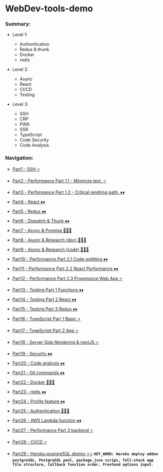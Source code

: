 # WebDev-tools-demo

### Summary:

- Level 1:
    - Authentication
    - Redux & thunk
    - Docker
    - redis

- Level 2:
    - Async
    - React
    - CI/CD
    - Testing

- Level 3:
    - SSH
    - CRP
    - PWA
    - SSR
    - TypeScript
    - Code Security
    - Code Analysis

### Navigation:

- [Part1 - SSH :star:](https://github.com/DonghaoWu/WebDev-tools-demo/blob/master/SSH/SSH-Readme.md) 

- [Part2 - Performance Part 1.1 - Minimize text. :star:](https://github.com/DonghaoWu/WebDev-tools-demo/blob/master/Performance-Part1/PP1.1-Readme.md) 

- [Part3 - Performance Part 1.2 - Critical rendring path. :diamonds::diamonds:](https://github.com/DonghaoWu/WebDev-tools-demo/blob/master/Performance-Part1/PP1.2-Readme.md) 

- [Part4 - React :diamonds::diamonds:](https://github.com/DonghaoWu/WebDev-tools-demo/blob/master/React%2BRedux%2Bwebpack/React-Readme.md) 

- [Part5 - Redux :diamonds::diamonds:](https://github.com/DonghaoWu/WebDev-tools-demo/blob/master/React%2BRedux%2Bwebpack/Redux-Readme.md) 

- [Part6 - Dispatch & Thunk :diamonds::diamonds:](https://github.com/DonghaoWu/WebDev-tools-demo/blob/master/React%2BRedux%2Bwebpack/Dispatch-Thunk.md) 

- [Part7 - Async & Promise :gem::gem::gem:](https://github.com/DonghaoWu/WebDev-tools-demo/blob/master/Async/Async-Promise.md) 
- [Part8 - Async & Research (doc) :gem::gem::gem:](https://github.com/DonghaoWu/WebDev-tools-demo/blob/master/Async/Async-Research(doc).md) 

- [Part9 - Async & Research (code) :gem::gem::gem:](https://github.com/DonghaoWu/WebDev-tools-demo/blob/master/Async/Async-Research(code).md) 

- [Part10 - Performance Part 2.1 Code-splitting :diamonds::diamonds:](https://github.com/DonghaoWu/WebDev-tools-demo/blob/master/Performance-Part2/Code-splitting.md) 

- [Part11 - Performance Part 2.2 React Performance :diamonds::diamonds:](https://github.com/DonghaoWu/WebDev-tools-demo/blob/master/Performance-Part2/React-Performance.md) 

- [Part12 - Performance Part 2.3 Progressive Web App :star:](https://github.com/DonghaoWu/WebDev-tools-demo/blob/master/Performance-Part2/Progressive-Web-App.md) 

- [Part13 - Testing Part 1 Functions :diamonds::diamonds:](https://github.com/DonghaoWu/WebDev-tools-demo/blob/master/Testing/Testing-function.md)

- [Part14 - Testing Part 2 React :diamonds::diamonds:](https://github.com/DonghaoWu/WebDev-tools-demo/blob/master/Testing/Testing-React.md)

- [Part15 - Testing Part 3 Redux :diamonds::diamonds:](https://github.com/DonghaoWu/WebDev-tools-demo/blob/master/Testing/Testing-Redux.md)

- [Part16 - TypeScript Part 1 Basic :star:](https://github.com/DonghaoWu/WebDev-tools-demo/blob/master/TypeScript/Basic.md)

- [Part17 - TypeScript Part 2 App :star:](https://github.com/DonghaoWu/WebDev-tools-demo/blob/master/TypeScript/TypeScript%40App.md)

- [Part18 - Server Side Rendering & nextJS :star:](https://github.com/DonghaoWu/WebDev-tools-demo/blob/master/Server-side-rendering/SSR-nextJS.md)

- [Part19 - Security :diamonds::diamonds:](https://github.com/DonghaoWu/WebDev-tools-demo/blob/master/Security/Security.md)

- [Part20 - Code analysis :diamonds::diamonds:](https://github.com/DonghaoWu/WebDev-tools-demo/blob/master/Code-Analysis/Code-Analysis.md)

- [Part21 - Git commands :diamonds::diamonds:](https://github.com/DonghaoWu/WebDev-tools-demo/blob/master/Git/Git(Chinese).md)

- [Part22 - Docker :gem::gem::gem:](https://github.com/DonghaoWu/WebDev-tools-demo/blob/master/Docker/Docker.md)

- [Part23 - redis :diamonds::diamonds:](https://github.com/DonghaoWu/WebDev-tools-demo/blob/master/Redis/Redis.md)

- [Part24 - Profile feature :diamonds::diamonds:](https://github.com/DonghaoWu/WebDev-tools-demo/blob/master/Profile-feature/Profile-feature.md)

- [Part25 - Authentication :gem::gem::gem:](https://github.com/DonghaoWu/WebDev-tools-demo/blob/master/Authentication/Authentication.md)

- [Part26 - AWS Lambda function :diamonds::diamonds:](https://github.com/DonghaoWu/WebDev-tools-demo/blob/master/AWS/AWS.md)

- [Part27 - Performance Part 3 backend :star:](https://github.com/DonghaoWu/WebDev-tools-demo/blob/master/Performance-Part3/PP3.md)

- [Part28 - CI/CD :star:](https://github.com/DonghaoWu/WebDev-tools-demo/blob/master/CI-CD/CI-CD.md)

- [Part29 - Heroku postgreSQL deploy :star::star:](https://github.com/DonghaoWu/Weather-RNEP-heroku-new/blob/master/README.md) __`KEY_WORD: Heroku deploy addon postgreSQL, PostgreSQL pool, package.json scrips, full-stack app file structure, Callback function order, Frontend options input.`__

